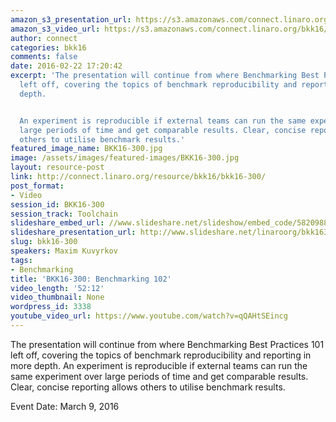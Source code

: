 ```yaml
---
amazon_s3_presentation_url: https://s3.amazonaws.com/connect.linaro.org/bkk16/Presentations/Wednesday/BKK16-300.pdf
amazon_s3_video_url: https://s3.amazonaws.com/connect.linaro.org/bkk16/Videos/Wednesday/BKK16-300%20Benchmarking%20102.mp4
author: connect
categories: bkk16
comments: false
date: 2016-02-22 17:20:42
excerpt: 'The presentation will continue from where Benchmarking Best Practices 101
  left off, covering the topics of benchmark reproducibility and reporting in more
  depth.


  An experiment is reproducible if external teams can run the same experiment over
  large periods of time and get comparable results. Clear, concise reporting allows
  others to utilise benchmark results.'
featured_image_name: BKK16-300.jpg
image: /assets/images/featured-images/BKK16-300.jpg
layout: resource-post
link: http://connect.linaro.org/resource/bkk16/bkk16-300/
post_format:
- Video
session_id: BKK16-300
session_track: Toolchain
slideshare_embed_url: //www.slideshare.net/slideshow/embed_code/58209887
slideshare_presentation_url: http://www.slideshare.net/linaroorg/bkk16300-benchmarking-102
slug: bkk16-300
speakers: Maxim Kuvyrkov
tags:
- Benchmarking
title: 'BKK16-300: Benchmarking 102'
video_length: '52:12'
video_thumbnail: None
wordpress_id: 3338
youtube_video_url: https://www.youtube.com/watch?v=qQAHtSEincg
---
```


The presentation will continue from where Benchmarking Best Practices 101 left off, covering the topics of benchmark reproducibility and reporting in more depth.  An experiment is reproducible if external teams can run the same experiment over large periods of time and get comparable results. Clear, concise reporting allows others to utilise benchmark results.

Event Date: March 9, 2016
